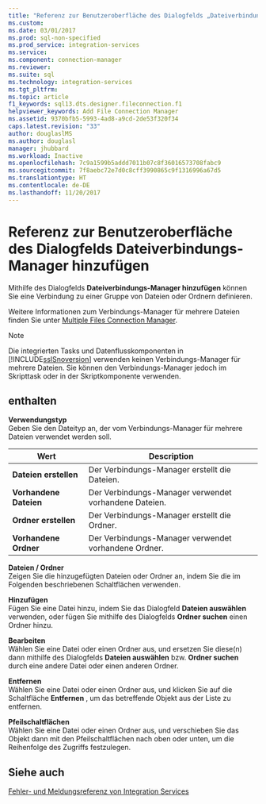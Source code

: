 ```yaml
---
title: "Referenz zur Benutzeroberfläche des Dialogfelds „Dateiverbindungs-Manager hinzufügen“ | Microsoft-Dokumentation"
ms.custom: 
ms.date: 03/01/2017
ms.prod: sql-non-specified
ms.prod_service: integration-services
ms.service: 
ms.component: connection-manager
ms.reviewer: 
ms.suite: sql
ms.technology: integration-services
ms.tgt_pltfrm: 
ms.topic: article
f1_keywords: sql13.dts.designer.fileconnection.f1
helpviewer_keywords: Add File Connection Manager
ms.assetid: 9370bfb5-5993-4ad8-a9cd-2de53f320f34
caps.latest.revision: "33"
author: douglaslMS
ms.author: douglasl
manager: jhubbard
ms.workload: Inactive
ms.openlocfilehash: 7c9a1599b5addd7011b07c8f36016573708fabc9
ms.sourcegitcommit: 7f8aebc72e7d0c8cff3990865c9f1316996a67d5
ms.translationtype: HT
ms.contentlocale: de-DE
ms.lasthandoff: 11/20/2017
---
```

# <a name="add-file-connection-manager-dialog-box-ui-reference"></a>Referenz zur Benutzeroberfläche des Dialogfelds Dateiverbindungs-Manager hinzufügen
  Mithilfe des Dialogfelds **Dateiverbindungs-Manager hinzufügen** können Sie eine Verbindung zu einer Gruppe von Dateien oder Ordnern definieren.  
  
 Weitere Informationen zum Verbindungs-Manager für mehrere Dateien finden Sie unter [Multiple Files Connection Manager](../../integration-services/connection-manager/multiple-files-connection-manager.md).  
  
> [!NOTE]  
>  Die integrierten Tasks und Datenflusskomponenten in [!INCLUDE[ssISnoversion](../../includes/ssisnoversion-md.md)] verwenden keinen Verbindungs-Manager für mehrere Dateien. Sie können den Verbindungs-Manager jedoch im Skripttask oder in der Skriptkomponente verwenden.  
  
## <a name="options"></a>enthalten  
 **Verwendungstyp**  
 Geben Sie den Dateityp an, der vom Verbindungs-Manager für mehrere Dateien verwendet werden soll.  
  
|Wert|Description|  
|-----------|-----------------|  
|**Dateien erstellen**|Der Verbindungs-Manager erstellt die Dateien.|  
|**Vorhandene Dateien**|Der Verbindungs-Manager verwendet vorhandene Dateien.|  
|**Ordner erstellen**|Der Verbindungs-Manager erstellt die Ordner.|  
|**Vorhandene Ordner**|Der Verbindungs-Manager verwendet vorhandene Ordner.|  
  
 **Dateien / Ordner**  
 Zeigen Sie die hinzugefügten Dateien oder Ordner an, indem Sie die im Folgenden beschriebenen Schaltflächen verwenden.  
  
 **Hinzufügen**  
 Fügen Sie eine Datei hinzu, indem Sie das Dialogfeld **Dateien auswählen** verwenden, oder fügen Sie mithilfe des Dialogfelds **Ordner suchen** einen Ordner hinzu.  
  
 **Bearbeiten**  
 Wählen Sie eine Datei oder einen Ordner aus, und ersetzen Sie diese(n) dann mithilfe des Dialogfelds **Dateien auswählen** bzw. **Ordner suchen** durch eine andere Datei oder einen anderen Ordner.  
  
 **Entfernen**  
 Wählen Sie eine Datei oder einen Ordner aus, und klicken Sie auf die Schaltfläche **Entfernen** , um das betreffende Objekt aus der Liste zu entfernen.  
  
 **Pfeilschaltflächen**  
 Wählen Sie eine Datei oder einen Ordner aus, und verschieben Sie das Objekt dann mit den Pfeilschaltflächen nach oben oder unten, um die Reihenfolge des Zugriffs festzulegen.  
  
## <a name="see-also"></a>Siehe auch  
 [Fehler- und Meldungsreferenz von Integration Services](../../integration-services/integration-services-error-and-message-reference.md)  
  
  
